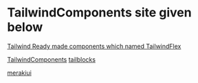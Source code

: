 # TailwindComponents site given below 

[Tailwind Ready made components which named TailwindFlex](https://tailwindflex.com)

[TailwindComponents](https://tailwindcomponents.com)
[tailblocks](https://tailblocks.cc)

[merakiui](https://merakiui.com/components)








